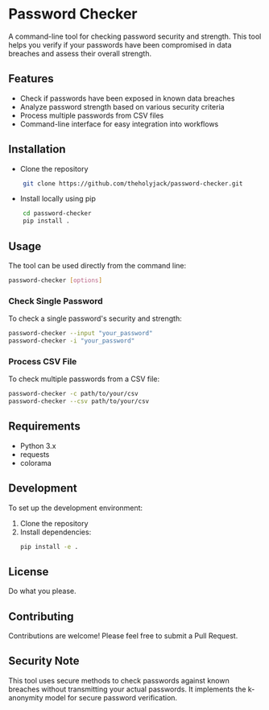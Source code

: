 # Password Checker

A command-line tool for checking password security and strength. This tool helps you verify if your passwords have been compromised in data breaches and assess their overall strength.

## Features

- Check if passwords have been exposed in known data breaches
- Analyze password strength based on various security criteria
- Process multiple passwords from CSV files
- Command-line interface for easy integration into workflows

## Installation

- Clone the repository
```bash
    git clone https://github.com/theholyjack/password-checker.git
```
- Install locally using pip
```bash
    cd password-checker
    pip install .  
```




## Usage

The tool can be used directly from the command line:

```bash
password-checker [options]
```

### Check Single Password

To check a single password's security and strength:

```bash
password-checker --input "your_password"
password-checker -i "your_password"
```

### Process CSV File

To check multiple passwords from a CSV file:

```bash
password-checker -c path/to/your/csv
password-checker --csv path/to/your/csv
```

## Requirements

- Python 3.x
- requests
- colorama

## Development

To set up the development environment:

1. Clone the repository
2. Install dependencies:
   ```bash
   pip install -e .
   ```

## License

Do what you please. 

## Contributing

Contributions are welcome! Please feel free to submit a Pull Request.

## Security Note

This tool uses secure methods to check passwords against known breaches without transmitting your actual passwords. It implements the k-anonymity model for secure password verification.